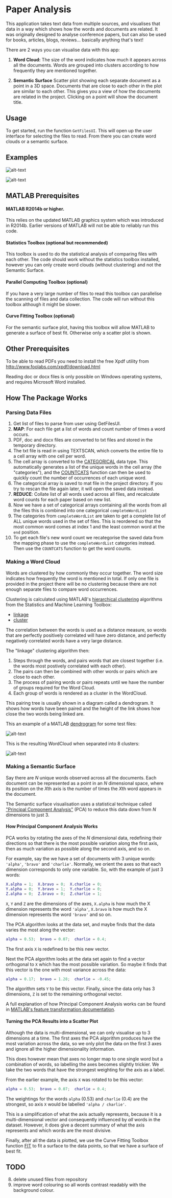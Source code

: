 Paper Analysis
=============

This application takes text data from multiple sources, and visualises that data in a way which shows how the words and documents are related.
It was originally designed to analyse conference papers, but can also be used for books, articles, blogs, reviews... basically anything that's text!

There are 2 ways you can visualise data with this app:

1. **Word Cloud:** 
The size of the word indicates how much it appears across all the documents. 
Words are grouped into clusters according to how frequently they are mentioned together.

2. **Semantic Surface**
Scatter plot showing each separate document as a point in a 3D space. 
Documents that are close to each other in the plot are similar to each other.
This gives you a view of how the documents are related in the project. Clicking on a point will show the document title.


Usage
-----

To get started, run the function `GetFilesUI`. This will open up the user interface
for selecting the files to read. From there you can create word clouds or a semantic surface.


Examples
--------

![alt-text](https://raw.githubusercontent.com/drjs/paperanalysis/master/images/hpl_example.png "sample word cloud using one source")

![alt-text](https://raw.githubusercontent.com/drjs/paperanalysis/master/images/SEFI_Surface.png "sample Semantic Surface")


MATLAB Prerequisites
---------------------

#### MATLAB R2014b or higher.
This relies on the updated MATLAB graphics system which was introduced in R2014b.
Earlier versions of MATLAB will not be able to reliably run this code.

#### Statistics Toolbox (optional but recommended)
This toolbox is used to do the statistical analysis of comparing files with each other.
The code should work without the statistics toolbox installed, however you 
can only create word clouds (without clustering) and not the Semantic Surface.

#### Parallel Computing Toolbox (optional)
If you have a very large number of files to read this toolbox can parallelise
the scanning of files and data collection. The code will run without this toolbox
although it might be slower.

#### Curve Fitting Toolbox (optional)
For the semantic surface plot, having this toolbox will allow MATLAB to generate
a surface of best fit. Otherwise only a scatter plot is shown.


Other Prerequisites
-------------------
To be able to read PDFs you need to install the free Xpdf utility from http://www.foolabs.com/xpdf/download.html

Reading doc or docx files is only possible on Windows operating systems, and requires Microsoft Word installed.




How The Package Works
----------------------

### Parsing Data Files

1. Get list of files to parse from user using GetFilesUI.
2. **MAP**: For each file get a list of words and count number of times a word occurs.
  1. PDF, doc and docx files are converted to txt files and stored in the temporary directory.
  2. The txt file is read in using TEXTSCAN, which converts the entire file to a cell array with one cell per word.
  3. The cell array is converted to the [CATEGORICAL](http://uk.mathworks.com/help/matlab/ref/categorical.html) data type. This automatically generates a list of the unique words in the cell array (the "categories"), and the [COUNTCATS](http://uk.mathworks.com/help/matlab/ref/countcats.html) function can then be used to quickly count the number of occurrences of each unique word.
  4. The categorical array is saved to mat file in the project directory. If you try to rescan the file again later, it will open the saved data instead.
3. **REDUCE**: Collate list of all words used across all files, and recalculate word counts for each paper based on new list.
  1. Now we have a set of categorical arrays containing all the words from all the files this is combined into one categorical `completeWordList`
  2. The categories from `completeWordList` are taken to get a complete list of ALL unique words used in the set of files. This is reordered so that the most common word comes at index 1 and the least common word at the `end` position.
  3. To  get each file's new word count we recategorise the saved data from the mapping phase to use the `completeWordList` categories instead. Then use the `COUNTCATS` function to get the word counts.

### Making a Word Cloud

Words are clustered by how commonly they occur together. The word size indicates how frequently the word is mentioned in total.
If only one file is provided in the project there will be no clustering because there are not enough separate files to compare word occurrences.

Clustering is calculated using MATLAB's [hierarchical clustering](http://www.mathworks.com/help/stats/hierarchical-clustering.html) algorithms from the Statistics and Machine Learning Toolbox:
* [linkage](http://www.mathworks.com/help/stats/linkage.html)
* [cluster](http://www.mathworks.com/help/stats/cluster.html)

The correlation between the words is used as a distance measure, so words that are perfectly positively correlated will have zero distance, and perfectly negatively correlated words have a very large distance.

The "linkage" clustering algorithm then:
1. Steps through the words, and pairs words that are closest together (i.e. the words most postively correlated with each other).
2. The pairs can then be combined with other words or pairs which are close to each other.
3. The process of pairing words or pairs repeats until we have the number of groups required for the Word Cloud.
4. Each group of words is rendered as a cluster in the WordCloud.

This pairing tree is usually shown in a diagram called a dendrogram. It shows how words have been paired and the height of the link shows how close the two words being linked are.
    
This an example of a MATLAB [dendrogram](http://www.mathworks.com/help/stats/dendrogram.html) for some test files:

![alt-text](https://raw.githubusercontent.com/drjs/paperanalysis/master/images/SEFI_dendrogram.png "sample dendrogram")

This is the resulting WordCloud when separated into 8 clusters:

![alt-text](https://raw.githubusercontent.com/drjs/paperanalysis/master/images/SEFI_WordCloud.png "sample Word Cloud")



### Making a Semantic Surface

Say there are *N* unique words observed across all the documents. 
Each document can be represented as a point in an *N* dimensional space, where its position on the
*X*th axis is the number of times the *X*th word appears in the document.

The Semantic surface visualisation uses a statistical technique called ["Principal Component Analysis"](http://www.mathworks.com/help/stats/pca.html)
(PCA) to reduce this data down from *N* dimensions to just 3.

#### How Principal Component Analysis Works

PCA works by rotating the axes of the *N* dimensional data, redefining their 
directions so that there is the most possible variation along the first axis,
then as much variation as possible along the second axis, and so on.


For example, say the we have a set of documents with 3 unique words: `'alpha'`, `'bravo'` and `'charlie'`.
Normally, we orient the axes so that each dimension corresponds to only one variable.
So, with the example of just 3 words:

```matlab
X.alpha = 1;  X.bravo = 0;  X.charlie = 0;
Y.alpha = 0;  Y.bravo = 1;  Y.charlie = 0;
Z.alpha = 0;  Z.bravo = 0;  Z.charlie = 1;
```

`X`, `Y` and `Z` are the dimensions of the axes, 
`X.alpha` is how much the X dimension represents the word `'alpha'`,
`X.bravo` is how much the X dimension represents the word `'bravo'` and so on.

The PCA algorithm looks at the data set, and maybe finds that the data varies the most along the vector:
```matlab
alpha = 0.53;  bravo = 0.07;  charlie = 0.4;
````
The first axis `X` is redefined to be this new vector.

Next the PCA algorithm looks at the data set again to find a vector orthogonal to `X` 
which has the most possible variation. So maybe it finds that this vector 
 is the one with most variance across the data:
```matlab
alpha = 0.17;  bravo = 1.28;  charlie = -0.45;
````
The algorithm sets `Y` to be this vector. Finally, since the data only has 3 dimensions, `Z` 
is set to the remaining orthogonal vector.

A full explanation of how Principal Component Analysis works can be found in 
[MATLAB's feature transformation documentation](http://www.mathworks.com/help/stats/feature-transformation.html#f75476).

#### Turning the PCA Results into a Scatter Plot

Although the data is multi-dimensional, we can only visualise up to 3 dimensions at a time.
The first axes the PCA algorithm produces have the most variation across the data, so
we only plot the data on the first 3 axes and ignore all the higher dimensionality information.

This does however mean that axes no longer map to one single word but a 
combination of words, so labelling the axes becomes slightly trickier.
We take the two words that have the strongest weighting for the axis as a label.

From the earlier example, the axis `X` was rotated to be this vector:
```matlab
alpha = 0.53;  bravo = 0.07;  charlie = 0.4;
````
The weightings for the words `alpha` (0.53) and `charlie` (0.4) are the strongest,
so axis `X` would be labelled `'alpha / charlie'`.

This is a simplification of what the axis actually represents, because it is 
a multi-dimensional vector and consequently influenced by *all* words in the dataset.
However, it does give a decent summary of what the axis represents and which words
are the most divisive.

Finally, after all the data is plotted, we use the Curve Fitting Toolbox function [FIT](http://uk.mathworks.com/help/curvefit/fit.html)
to fit a surface to the data points, so that we have a surface of best fit.




TODO
----

8. delete unused files from repository
2. improve word colouring so all words contrast readably with the background colour.
